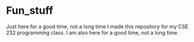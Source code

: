 # Fun_stuff
Just here for a good time, not a long time
I made this repository for my CSE 232 programming class.
I am also here for a good time, not a long time.

